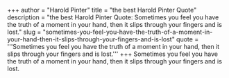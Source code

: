 +++
author = "Harold Pinter"
title = "the best Harold Pinter Quote"
description = "the best Harold Pinter Quote: Sometimes you feel you have the truth of a moment in your hand, then it slips through your fingers and is lost."
slug = "sometimes-you-feel-you-have-the-truth-of-a-moment-in-your-hand-then-it-slips-through-your-fingers-and-is-lost"
quote = '''Sometimes you feel you have the truth of a moment in your hand, then it slips through your fingers and is lost.'''
+++
Sometimes you feel you have the truth of a moment in your hand, then it slips through your fingers and is lost.
